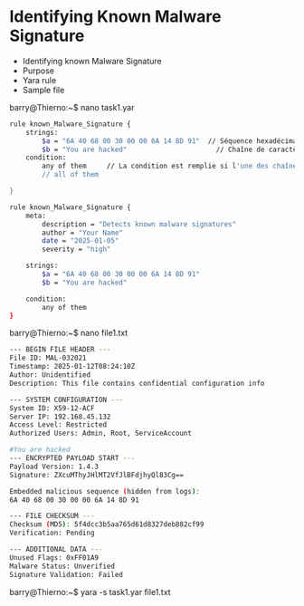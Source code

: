 # Identifying Known Malware Signature

- Identifying known Malware Signature
- Purpose
- Yara rule
- Sample file

barry@Thierno:~$ nano task1.yar

```sh
rule known_Malware_Signature {
    strings:
        $a = "6A 40 68 00 30 00 00 6A 14 8D 91"  // Séquence hexadécimale
        $b = "You are hacked"                      // Chaîne de caractères
    condition:
        any of them     // La condition est remplie si l'une des chaînes est trouvée
        // all of them

}
```

```sh
rule known_Malware_Signature {
    meta:
        description = "Detects known malware signatures"
        author = "Your Name"
        date = "2025-01-05"
        severity = "high"

    strings:
        $a = "6A 40 68 00 30 00 00 6A 14 8D 91"
        $b = "You are hacked"

    condition:
        any of them
}
```

barry@Thierno:~$ nano file1.txt

```sh
--- BEGIN FILE HEADER ---
File ID: MAL-032021
Timestamp: 2025-01-12T08:24:10Z
Author: Unidentified
Description: This file contains confidential configuration info

--- SYSTEM CONFIGURATION ---
System ID: X59-12-ACF
Server IP: 192.168.45.132
Access Level: Restricted
Authorized Users: Admin, Root, ServiceAccount

#You are hacked
--- ENCRYPTED PAYLOAD START ---
Payload Version: 1.4.3
Signature: ZXcuMThyJHlMT2VfJlBFdjhyQl83Cg==

Embedded malicious sequence (hidden from logs):
6A 40 68 00 30 00 00 6A 14 8D 91

--- FILE CHECKSUM ---
Checksum (MD5): 5f4dcc3b5aa765d61d8327deb882cf99
Verification: Pending

--- ADDITIONAL DATA ---
Unused Flags: 0xFF01A9
Malware Status: Unverified
Signature Validation: Failed
```

barry@Thierno:~$ yara -s task1.yar file1.txt
